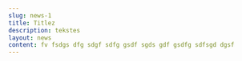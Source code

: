 ```yaml
---
slug: news-1
title: Titlez
description: tekstes
layout: news
content: fv fsdgs dfg sdgf sdfg gsdf sgds gdf gsdfg sdfsgd dgsf
---
```


